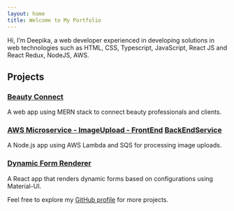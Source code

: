 ```yaml
---
layout: home
title: Welcome to My Portfolio
---
```


Hi, I’m Deepika, a web developer experienced in developing solutions in web technologies such as HTML, CSS, Typescript, JavaScript, React JS and React
Redux, NodeJS, AWS.

## Projects

### [Beauty Connect](https://github.com/deepikasandp/Beauty-Connect-App)

A web app using MERN stack to connect beauty professionals and clients.

### [AWS Microservice - ImageUpload - FrontEnd](https://github.com/deepikasandp/ImageUpload) [BackEndService](https://github.com/deepikasandp/ImageUploadService)

A Node.js app using AWS Lambda and SQS for processing image uploads.

### [Dynamic Form Renderer](https://github.com/deepikasandp/DynamicForm)

A React app that renders dynamic forms based on configurations using Material-UI.

Feel free to explore my [GitHub profile](https://github.com/deepikasandp) for more projects.
